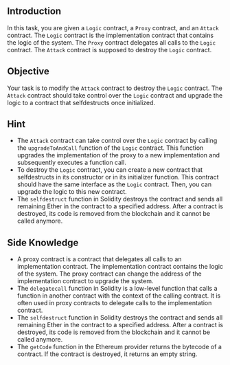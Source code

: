 ## Introduction
In this task, you are given a `Logic` contract, a `Proxy` contract, and an `Attack` contract. The `Logic` contract is the implementation contract that contains the logic of the system. The `Proxy` contract delegates all calls to the `Logic` contract. The `Attack` contract is supposed to destroy the `Logic` contract.

## Objective
Your task is to modify the `Attack` contract to destroy the `Logic` contract. The `Attack` contract should take control over the `Logic` contract and upgrade the logic to a contract that selfdestructs once initialized.

## Hint
- The `Attack` contract can take control over the `Logic` contract by calling the `upgradeToAndCall` function of the `Logic` contract. This function upgrades the implementation of the proxy to a new implementation and subsequently executes a function call.
- To destroy the `Logic` contract, you can create a new contract that selfdestructs in its constructor or in its initializer function. This contract should have the same interface as the `Logic` contract. Then, you can upgrade the logic to this new contract.
- The `selfdestruct` function in Solidity destroys the contract and sends all remaining Ether in the contract to a specified address. After a contract is destroyed, its code is removed from the blockchain and it cannot be called anymore.

## Side Knowledge
- A proxy contract is a contract that delegates all calls to an implementation contract. The implementation contract contains the logic of the system. The proxy contract can change the address of the implementation contract to upgrade the system.
- The `delegatecall` function in Solidity is a low-level function that calls a function in another contract with the context of the calling contract. It is often used in proxy contracts to delegate calls to the implementation contract.
- The `selfdestruct` function in Solidity destroys the contract and sends all remaining Ether in the contract to a specified address. After a contract is destroyed, its code is removed from the blockchain and it cannot be called anymore.
- The `getCode` function in the Ethereum provider returns the bytecode of a contract. If the contract is destroyed, it returns an empty string.